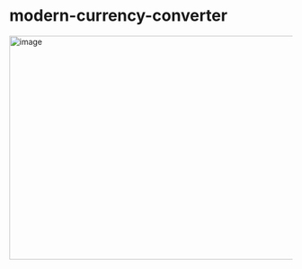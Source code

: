 # modern-currency-converter

<img width="844" height="398" alt="image" src="https://github.com/user-attachments/assets/122161bf-98e7-4534-bd4d-00e43cedb709" />
